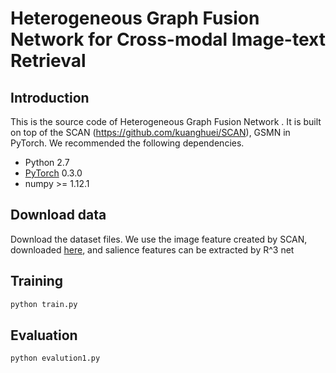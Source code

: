 # Heterogeneous Graph Fusion Network for Cross-modal Image-text Retrieval 


## Introduction
This is the source code of Heterogeneous Graph Fusion Network . It is built on top of the SCAN (https://github.com/kuanghuei/SCAN), GSMN in PyTorch.
We recommended the following dependencies.
* Python  2.7
* [PyTorch](http://pytorch.org/) 0.3.0
* numpy >= 1.12.1

## Download data
Download the dataset files. We use the image feature created by SCAN, downloaded [here](https://github.com/kuanghuei/SCAN), and salience features can be extracted by  R^3 net

## Training

```bash
python train.py
```
## Evaluation
```bash
python evalution1.py
```



